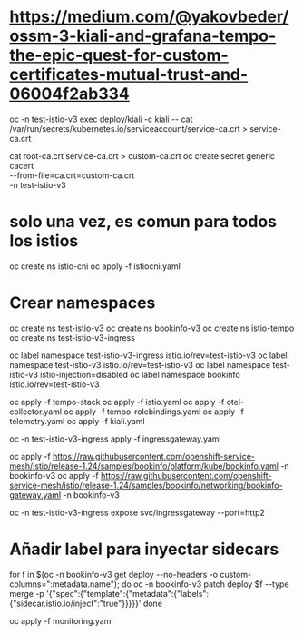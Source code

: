 # https://medium.com/@yakovbeder/ossm-3-kiali-and-grafana-tempo-the-epic-quest-for-custom-certificates-mutual-trust-and-06004f2ab334

oc -n test-istio-v3 exec deploy/kiali -c kiali -- cat /var/run/secrets/kubernetes.io/serviceaccount/service-ca.crt > service-ca.crt

cat root-ca.crt service-ca.crt > custom-ca.crt
oc create secret generic cacert \
  --from-file=ca.crt=custom-ca.crt \
  -n test-istio-v3


# solo una vez, es comun para todos los istios
oc create ns istio-cni
oc apply -f istiocni.yaml

# Crear namespaces
oc create ns test-istio-v3
oc create ns bookinfo-v3
oc create ns istio-tempo
oc create ns test-istio-v3-ingress

oc label namespace test-istio-v3-ingress istio.io/rev=test-istio-v3
oc label namespace test-istio-v3 istio.io/rev=test-istio-v3
oc label namespace test-istio-v3 istio-injection=disabled
oc label namespace bookinfo istio.io/rev=test-istio-v3

oc apply -f tempo-stack
oc apply -f istio.yaml
oc apply -f otel-collector.yaml
oc apply -f tempo-rolebindings.yaml
oc apply -f telemetry.yaml
oc apply -f kiali.yaml

oc -n test-istio-v3-ingress apply -f ingressgateway.yaml


oc apply -f https://raw.githubusercontent.com/openshift-service-mesh/istio/release-1.24/samples/bookinfo/platform/kube/bookinfo.yaml -n bookinfo-v3
oc apply -f https://raw.githubusercontent.com/openshift-service-mesh/istio/release-1.24/samples/bookinfo/networking/bookinfo-gateway.yaml -n bookinfo-v3

oc -n test-istio-v3-ingress expose svc/ingressgateway --port=http2

# Añadir label para inyectar sidecars
for f in $(oc -n bookinfo-v3 get deploy --no-headers -o custom-columns=":metadata.name"); 
do 
    oc -n bookinfo-v3 patch deploy $f --type merge -p '{"spec":{"template":{"metadata":{"labels":{"sidecar.istio.io/inject":"true"}}}}}'
done


oc apply -f monitoring.yaml